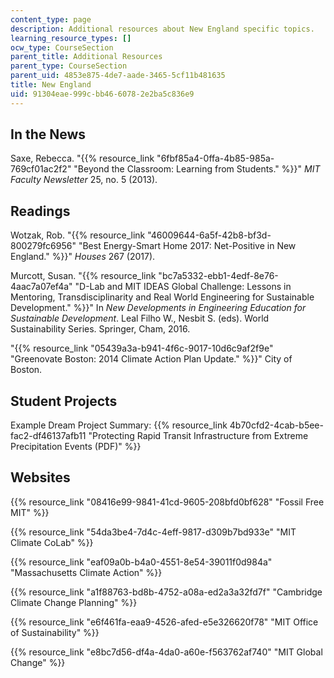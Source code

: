 ```yaml
---
content_type: page
description: Additional resources about New England specific topics.
learning_resource_types: []
ocw_type: CourseSection
parent_title: Additional Resources
parent_type: CourseSection
parent_uid: 4853e875-4de7-aade-3465-5cf11b481635
title: New England
uid: 91304eae-999c-bb46-6078-2e2ba5c836e9
---
```


In the News
-----------

Saxe, Rebecca. "{{% resource_link "6fbf85a4-0ffa-4b85-985a-769cf01ac2f2" "Beyond the Classroom: Learning from Students." %}}" _MIT Faculty Newsletter_ 25, no. 5 (2013).  

Readings
--------

Wotzak, Rob. "{{% resource_link "46009644-6a5f-42b8-bf3d-800279fc6956" "Best Energy-Smart Home 2017: Net-Positive in New England." %}}" _Houses_ 267 (2017).

Murcott, Susan. "{{% resource_link "bc7a5332-ebb1-4edf-8e76-4aac7a07ef4a" "D-Lab and MIT IDEAS Global Challenge: Lessons in Mentoring, Transdisciplinarity and Real World Engineering for Sustainable Development." %}}" In _New Developments in Engineering Education for Sustainable Development_. Leal Filho W., Nesbit S. (eds). World Sustainability Series. Springer, Cham, 2016.

"{{% resource_link "05439a3a-b941-4f6c-9017-10d6c9af2f9e" "Greenovate Boston: 2014 Climate Action Plan Update." %}}" City of Boston. 

Student Projects
----------------

Example Dream Project Summary: {{% resource_link 4b70cfd2-4cab-b5ee-fac2-df46137afb11 "Protecting Rapid Transit Infrastructure from Extreme Precipitation Events (PDF)" %}}

Websites
--------

{{% resource_link "08416e99-9841-41cd-9605-208bfd0bf628" "Fossil Free MIT" %}}

{{% resource_link "54da3be4-7d4c-4eff-9817-d309b7bd933e" "MIT Climate CoLab" %}}

{{% resource_link "eaf09a0b-b4a0-4551-8e54-39011f0d984a" "Massachusetts Climate Action" %}}

{{% resource_link "a1f88763-bd8b-4752-a08a-ed2a3a32fd7f" "Cambridge Climate Change Planning" %}}

{{% resource_link "e6f461fa-eaa9-4526-afed-e5e326620f78" "MIT Office of Sustainability" %}}

{{% resource_link "e8bc7d56-df4a-4da0-a60e-f563762af740" "MIT Global Change" %}}